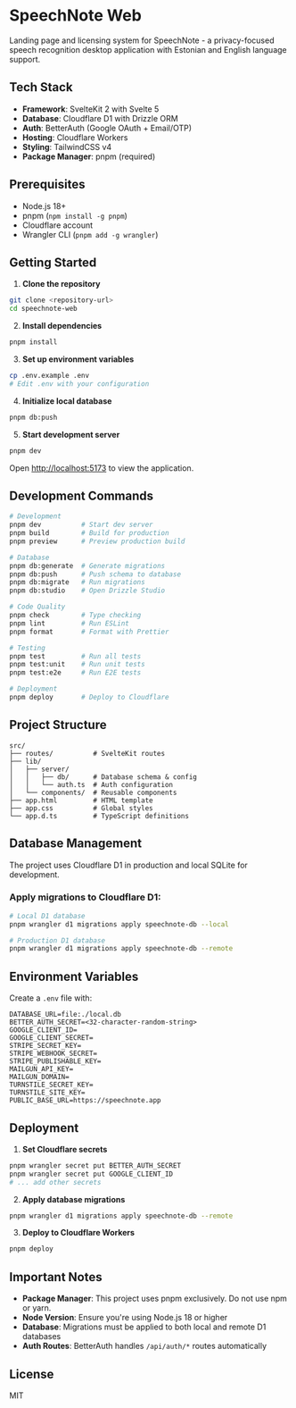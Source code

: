 # SpeechNote Web

Landing page and licensing system for SpeechNote - a privacy-focused speech recognition desktop application with Estonian and English language support.

## Tech Stack

- **Framework**: SvelteKit 2 with Svelte 5
- **Database**: Cloudflare D1 with Drizzle ORM
- **Auth**: BetterAuth (Google OAuth + Email/OTP)
- **Hosting**: Cloudflare Workers
- **Styling**: TailwindCSS v4
- **Package Manager**: pnpm (required)

## Prerequisites

- Node.js 18+
- pnpm (`npm install -g pnpm`)
- Cloudflare account
- Wrangler CLI (`pnpm add -g wrangler`)

## Getting Started

1. **Clone the repository**

```bash
git clone <repository-url>
cd speechnote-web
```

2. **Install dependencies**

```bash
pnpm install
```

3. **Set up environment variables**

```bash
cp .env.example .env
# Edit .env with your configuration
```

4. **Initialize local database**

```bash
pnpm db:push
```

5. **Start development server**

```bash
pnpm dev
```

Open [http://localhost:5173](http://localhost:5173) to view the application.

## Development Commands

```bash
# Development
pnpm dev          # Start dev server
pnpm build        # Build for production
pnpm preview      # Preview production build

# Database
pnpm db:generate  # Generate migrations
pnpm db:push      # Push schema to database
pnpm db:migrate   # Run migrations
pnpm db:studio    # Open Drizzle Studio

# Code Quality
pnpm check        # Type checking
pnpm lint         # Run ESLint
pnpm format       # Format with Prettier

# Testing
pnpm test         # Run all tests
pnpm test:unit    # Run unit tests
pnpm test:e2e     # Run E2E tests

# Deployment
pnpm deploy       # Deploy to Cloudflare
```

## Project Structure

```
src/
├── routes/          # SvelteKit routes
├── lib/
│   ├── server/
│   │   ├── db/      # Database schema & config
│   │   └── auth.ts  # Auth configuration
│   └── components/  # Reusable components
├── app.html         # HTML template
├── app.css          # Global styles
└── app.d.ts         # TypeScript definitions
```

## Database Management

The project uses Cloudflare D1 in production and local SQLite for development.

### Apply migrations to Cloudflare D1:

```bash
# Local D1 database
pnpm wrangler d1 migrations apply speechnote-db --local

# Production D1 database
pnpm wrangler d1 migrations apply speechnote-db --remote
```

## Environment Variables

Create a `.env` file with:

```env
DATABASE_URL=file:./local.db
BETTER_AUTH_SECRET=<32-character-random-string>
GOOGLE_CLIENT_ID=
GOOGLE_CLIENT_SECRET=
STRIPE_SECRET_KEY=
STRIPE_WEBHOOK_SECRET=
STRIPE_PUBLISHABLE_KEY=
MAILGUN_API_KEY=
MAILGUN_DOMAIN=
TURNSTILE_SECRET_KEY=
TURNSTILE_SITE_KEY=
PUBLIC_BASE_URL=https://speechnote.app
```

## Deployment

1. **Set Cloudflare secrets**

```bash
pnpm wrangler secret put BETTER_AUTH_SECRET
pnpm wrangler secret put GOOGLE_CLIENT_ID
# ... add other secrets
```

2. **Apply database migrations**

```bash
pnpm wrangler d1 migrations apply speechnote-db --remote
```

3. **Deploy to Cloudflare Workers**

```bash
pnpm deploy
```

## Important Notes

- **Package Manager**: This project uses pnpm exclusively. Do not use npm or yarn.
- **Node Version**: Ensure you're using Node.js 18 or higher
- **Database**: Migrations must be applied to both local and remote D1 databases
- **Auth Routes**: BetterAuth handles `/api/auth/*` routes automatically

## License

MIT
